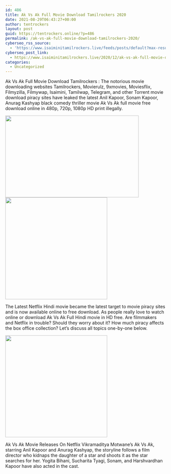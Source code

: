 ```yaml
---
id: 486
title: Ak Vs Ak Full Movie Download Tamilrockers 2020
date: 2021-08-29T06:43:27+00:00
author: tentrockers
layout: post
guid: https://tentrockers.online/?p=486
permalink: /ak-vs-ak-full-movie-download-tamilrockers-2020/
cyberseo_rss_source:
  - 'https://www.isaiminitamilrockers.live/feeds/posts/default?max-results=150&start-index=151'
cyberseo_post_link:
  - https://www.isaiminitamilrockers.live/2020/12/ak-vs-ak-full-movie-download.html
categories:
  - Uncategorized
---
```

<meta content="Ak Vs Ak Full Movie Download Tamilrockers : The notorious movie downloading websites Tamilrockers, Movierulz, 9xmovies, Moviesflix, Filmyzil..." name="twitter:description" />

  


<center>
</center>

Ak Vs Ak Full Movie Download Tamilrockers : The notorious movie downloading websites Tamilrockers, Movierulz, 9xmovies, Moviesflix, Filmyzilla, Filmywap, Isaimini, Tamilwap, Telegram, and other Torrent movie download piracy sites have leaked the latest Anil Kapoor, Sonam Kapoor, Anurag Kashyap black comedy thriller movie Ak Vs Ak full movie free download online in 480p, 720p, 1080p HD print illegally.<ins data-width="0" data-height="0" class="qeb8f52e267" data-domain="//aaaaaco.com" data-affquery="/f5ff9bfd5d/eb8f52e267/?placementName=default"></ins>

<div class="separator">
  <a href="https://1.bp.blogspot.com/-TWDa6uwedp0/X-V-fPT-06I/AAAAAAAAAHA/05qT4LAHGE4UMnEhD5stlu7tm3_qObquQCLcBGAsYHQ/s1200/Ak-Vs-Ak-Web.jpg" imageanchor="1"><img loading="lazy" border="0" data-original-height="675" data-original-width="1200" height="257" src="https://1.bp.blogspot.com/-TWDa6uwedp0/X-V-fPT-06I/AAAAAAAAAHA/05qT4LAHGE4UMnEhD5stlu7tm3_qObquQCLcBGAsYHQ/w419-h257/Ak-Vs-Ak-Web.jpg" width="419" /></a>
</div>



<div class="separator">
  <a href="https://aaaaaco.com/b7e8e06d99/6d2c1bb8f5/?placementName=default" imageanchor="1" target="_blank" rel="noopener"><img border="0" data-original-height="166" data-original-width="800" src="https://1.bp.blogspot.com/-3GPtvCbCfdQ/X-V-sWC2LGI/AAAAAAAAAHE/ojU9CAdPNQkgcfTVqM_FCbRntQMDVmEMgCLcBGAsYHQ/s320/unnamed.gif" width="320" /></a>
</div>

<ins data-width="0" data-height="0" class="qeb8f52e267" data-domain="//aaaaaco.com" data-affquery="/f5ff9bfd5d/eb8f52e267/?placementName=default"></ins>

The Latest Netflix Hindi movie became the latest target to movie piracy sites and is now available online to free download. As people really love to watch online or download Ak Vs Ak Full Hindi movie in HD free. Are filmmakers and Netflix in trouble? Should they worry about it? How much piracy affects the box office collection? Let’s discuss all topics one-by-one below.

<div class="separator">
  <a href="https://aaaaaco.com/b7e8e06d99/6d2c1bb8f5/?placementName=default" imageanchor="1" target="_blank" rel="noopener"><img border="0" data-original-height="166" data-original-width="800" src="https://1.bp.blogspot.com/-5M4U1qqbjlw/X-V-xVbk07I/AAAAAAAAAHM/SKinbUUqqWIlmJDhORUgl8nrkLSkxyy4QCLcBGAsYHQ/s320/unnamed.gif" width="320" /></a>
</div>

<ins data-width="0" data-height="0" class="qeb8f52e267" data-domain="//aaaaaco.com" data-affquery="/f5ff9bfd5d/eb8f52e267/?placementName=default"></ins>

Ak Vs Ak Movie Releases On Netflix Vikramaditya Motwane’s Ak Vs Ak, starring Anil Kapoor and Anurag Kashyap, the storyline follows a film director who kidnaps the daughter of a star and shoots it as the star searches for her. Yogita Bihani, Sucharita Tyagi, Sonam, and Harshvardhan Kapoor have also acted in the cast.&nbsp;<ins data-width="0" data-height="0" class="qeb8f52e267" data-domain="//aaaaaco.com" data-affquery="/f5ff9bfd5d/eb8f52e267/?placementName=default"></ins>

<center>
</center>